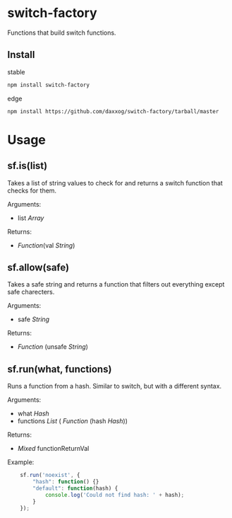 switch-factory
==============
Functions that build switch functions.

Install
-------
stable
```bash
npm install switch-factory
```
edge
```bash
npm install https://github.com/daxxog/switch-factory/tarball/master
```

Usage
========

sf.is(list)
----------
Takes a list of string values to check for and returns a switch function that checks for them.

Arguments: 
* list *Array*

Returns:
* *Function*(val *String*)

sf.allow(safe)
----------
Takes a safe string and returns a function that filters out everything except safe charecters.

Arguments: 
* safe *String*

Returns:
* *Function* (unsafe *String*)

sf.run(what, functions)
----------
Runs a function from a hash. Similar to switch, but with a different syntax.

Arguments: 
* what *Hash*
* functions *List* ( *Function* (hash *Hash*))

Returns:
* *Mixed* functionReturnVal

Example:
```javascript
    sf.run('noexist', {
        "hash": function() {}
        "default": function(hash) {
            console.log('Could not find hash: ' + hash);
        }
    });
```
